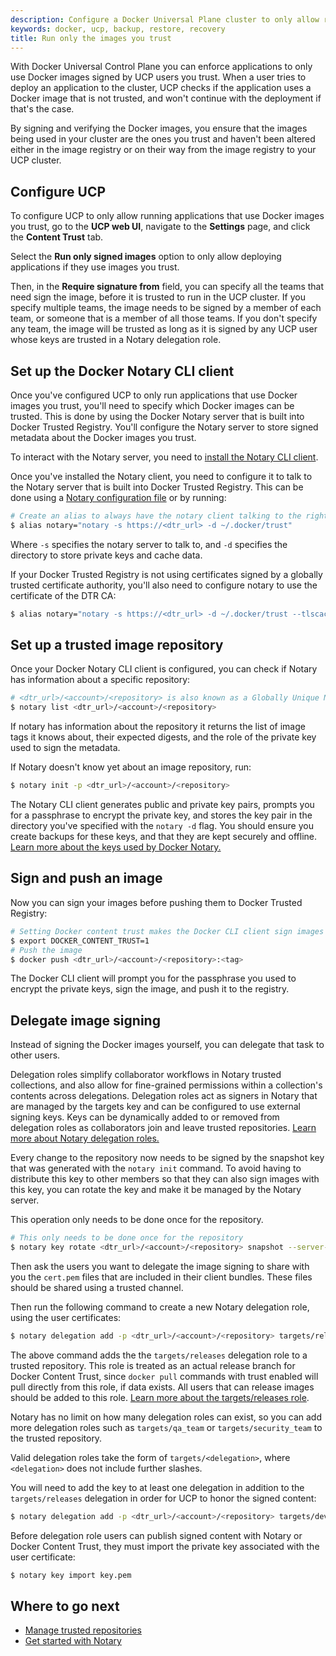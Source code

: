 ```yaml
---
description: Configure a Docker Universal Plane cluster to only allow running applications that use images you trust.
keywords: docker, ucp, backup, restore, recovery
title: Run only the images you trust
---
```

With Docker Universal Control Plane you can enforce applications to only use Docker images signed by UCP users you trust. When a user tries to deploy an application to the cluster, UCP checks if the application uses a Docker image that is not trusted, and won't continue with the deployment if that's the case.

By signing and verifying the Docker images, you ensure that the images being used in your cluster are the ones you trust and haven't been altered either in the image registry or on their way from the image registry to your UCP cluster.

## Configure UCP

To configure UCP to only allow running applications that use Docker images you trust, go to the **UCP web UI**, navigate to the **Settings** page, and click the **Content Trust** tab.

<!-- todo: add screenshot -->

Select the **Run only signed images** option to only allow deploying applications if they use images you trust.

Then, in the **Require signature from** field, you can specify all the teams that need sign the image, before it is trusted to run in the UCP cluster. If you specify multiple teams, the image needs to be signed by a member of each team, or someone that is a member of all those teams. If you don't specify any team, the image will be trusted as long as it is signed by any UCP user whose keys are trusted in a Notary delegation role.

## Set up the Docker Notary CLI client

Once you've configured UCP to only run applications that use Docker images you trust, you'll need to specify which Docker images can be trusted. This is done by using the Docker Notary server that is built into Docker Trusted Registry. You'll configure the Notary server to store signed metadata about the Docker images you trust.

To interact with the Notary server, you need to [install the Notary CLI client](https://github.com/docker/notary/releases).

Once you've installed the Notary client, you need to configure it to talk to the Notary server that is built into Docker Trusted Registry. This can be done using a [Notary configuration file](/notary/reference/client-config.md) or by running:

```bash
# Create an alias to always have the notary client talking to the right server
$ alias notary="notary -s https://<dtr_url> -d ~/.docker/trust"
```

Where `-s` specifies the notary server to talk to, and `-d` specifies the directory to store private keys and cache data.

If your Docker Trusted Registry is not using certificates signed by a globally trusted certificate authority, you'll also need to configure notary to use the certificate of the DTR CA:

```bash
$ alias notary="notary -s https://<dtr_url> -d ~/.docker/trust --tlscacert <dtr_ca.pem>"
```

## Set up a trusted image repository

Once your Docker Notary CLI client is configured, you can check if Notary has information about a specific repository:

```bash
# <dtr_url>/<account>/<repository> is also known as a Globally Unique Name (GUN)
$ notary list <dtr_url>/<account>/<repository>
```

If notary has information about the repository it returns the list of image tags it knows about, their expected digests, and the role of the private key used to sign the metadata.

If Notary doesn't know yet about an image repository, run:

```bash
$ notary init -p <dtr_url>/<account>/<repository>
```

The Notary CLI client generates public and private key pairs, prompts you for a passphrase to encrypt the private key, and stores the key pair in the directory you've specified with the `notary -d` flag. You should ensure you create backups for these keys, and that they are kept securely and offline. [Learn more about the keys used by Docker Notary.](/engine/security/trust/trust_key_mng.md)

## Sign and push an image

Now you can sign your images before pushing them to Docker Trusted Registry:

```bash
# Setting Docker content trust makes the Docker CLI client sign images before pushing them
$ export DOCKER_CONTENT_TRUST=1
# Push the image
$ docker push <dtr_url>/<account>/<repository>:<tag>
```

The Docker CLI client will prompt you for the passphrase you used to encrypt the private keys, sign the image, and push it to the registry.

## Delegate image signing

Instead of signing the Docker images yourself, you can delegate that task to other users.

Delegation roles simplify collaborator workflows in Notary trusted collections, and also allow for fine-grained permissions within a collection's contents across delegations. Delegation roles act as signers in Notary that are managed by the targets key and can be configured to use external signing keys. Keys can be dynamically added to or removed from delegation roles as collaborators join and leave trusted repositories. [Learn more about Notary delegation roles.](/notary/advanced_usage.md)

Every change to the repository now needs to be signed by the snapshot key that was generated with the `notary init` command. To avoid having to distribute this key to other members so that they can also sign images with this key, you can rotate the key and make it be managed by the Notary server.

This operation only needs to be done once for the repository.

```bash
# This only needs to be done once for the repository
$ notary key rotate <dtr_url>/<account>/<repository> snapshot --server-managed
```

Then ask the users you want to delegate the image signing to share with you the `cert.pem` files that are included in their client bundles. These files should be shared using a trusted channel.

Then run the following command to create a new Notary delegation role, using the user certificates:

```bash
$ notary delegation add -p <dtr_url>/<account>/<repository> targets/releases --all-paths user1.pem user2.pem
```

The above command adds the the `targets/releases` delegation role to a trusted repository. This role is treated as an actual release branch for Docker Content Trust, since `docker pull` commands with trust enabled will pull directly from this role, if data exists. All users that can release images should be added to this role. [Learn more about the targets/releases role](/engine/security/trust/trust_delegation.md).

Notary has no limit on how many delegation roles can exist, so you can add more delegation roles such as `targets/qa_team` or `targets/security_team` to the trusted repository.

Valid delegation roles take the form of `targets/<delegation>`, where `<delegation>` does not include further slashes.

You will need to add the key to at least one delegation in addition to the `targets/releases` delegation in order for UCP to honor the signed content:

```bash
$ notary delegation add -p <dtr_url>/<account>/<repository> targets/devops --all-paths user1.pem user2.pem
```

Before delegation role users can publish signed content with Notary or Docker Content Trust, they must import the private key associated with the user certificate:

```bash
$ notary key import key.pem
```

## Where to go next

* [Manage trusted repositories](manage-trusted-repositories.md)
* [Get started with Notary](/notary/getting_started.md)
